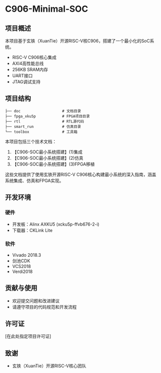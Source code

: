 # C906-Minimal-SOC

## 项目概述

本项目基于玄铁（XuanTie）开源RISC-V核C906，搭建了一个最小化的SoC系统。

- RISC-V C906核心集成
- AXI4高性能总线
- 256KB SRAM内存
- UART接口
- JTAG调试支持

## 项目结构

```
├── doc                   # 文档目录
├── fpga_xku5p            # FPGA项目目录
├── rtl                   # RTL源代码
├── smart_run             # 仿真目录
└── toolbox               # 工具箱
```

本项目包括三个技术文档：

1. 【C906-SOC最小系统搭建】(1)集成
2. 【C906-SOC最小系统搭建】(2)仿真
3. 【C906-SOC最小系统搭建】(3)FPGA移植

这些文档提供了使用玄铁开源RISC-V C906核心构建最小系统的深入指南，涵盖系统集成、仿真和FPGA实现。

## 开发环境

### 硬件

- 开发板：Alinx AXKU5 (xcku5p-ffvb676-2-i)
- 下载器：CKLink Lite

### 软件

- Vivado 2018.3
- 剑池CDK
- VCS2018
- Verdi2018

## 贡献与使用

- 欢迎提交问题和改进建议
- 请遵守项目的代码规范和开发流程

## 许可证

[在此处指定项目许可证]

## 致谢

- 玄铁（XuanTie）开源RISC-V核心团队